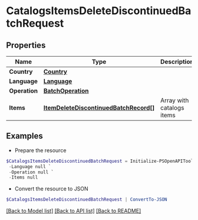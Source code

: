 # CatalogsItemsDeleteDiscontinuedBatchRequest
## Properties

Name | Type | Description | Notes
------------ | ------------- | ------------- | -------------
**Country** | [**Country**](Country.md) |  | 
**Language** | [**Language**](Language.md) |  | 
**Operation** | [**BatchOperation**](BatchOperation.md) |  | 
**Items** | [**ItemDeleteDiscontinuedBatchRecord[]**](ItemDeleteDiscontinuedBatchRecord.md) | Array with catalogs items | 

## Examples

- Prepare the resource
```powershell
$CatalogsItemsDeleteDiscontinuedBatchRequest = Initialize-PSOpenAPIToolsCatalogsItemsDeleteDiscontinuedBatchRequest  -Country null `
 -Language null `
 -Operation null `
 -Items null
```

- Convert the resource to JSON
```powershell
$CatalogsItemsDeleteDiscontinuedBatchRequest | ConvertTo-JSON
```

[[Back to Model list]](../README.md#documentation-for-models) [[Back to API list]](../README.md#documentation-for-api-endpoints) [[Back to README]](../README.md)

